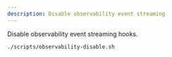 ```yaml
---
description: Disable observability event streaming
---
```


Disable observability event streaming hooks.

```bash
./scripts/observability-disable.sh
```

